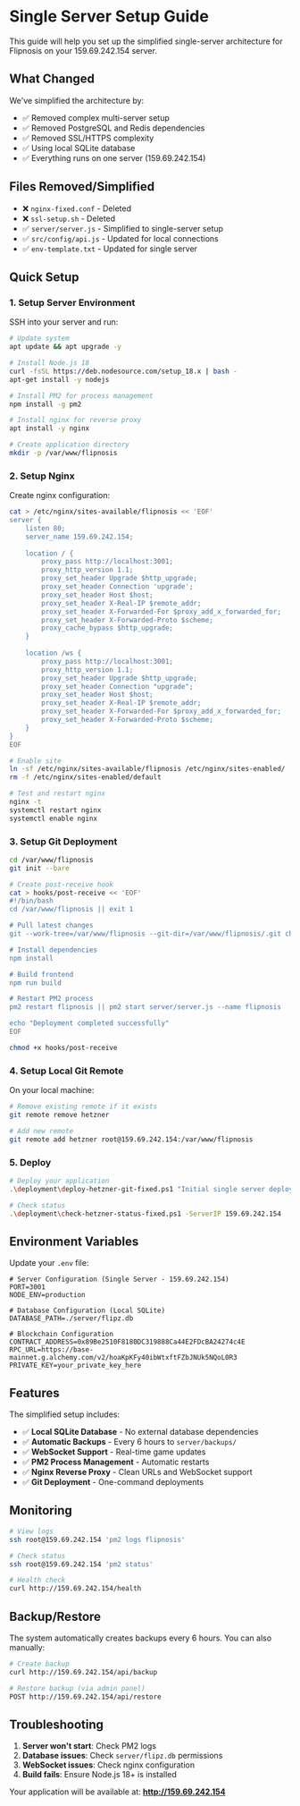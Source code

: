 # Single Server Setup Guide

This guide will help you set up the simplified single-server architecture for Flipnosis on your 159.69.242.154 server.

## What Changed

We've simplified the architecture by:
- ✅ Removed complex multi-server setup
- ✅ Removed PostgreSQL and Redis dependencies
- ✅ Removed SSL/HTTPS complexity
- ✅ Using local SQLite database
- ✅ Everything runs on one server (159.69.242.154)

## Files Removed/Simplified

- ❌ `nginx-fixed.conf` - Deleted
- ❌ `ssl-setup.sh` - Deleted
- ✅ `server/server.js` - Simplified to single-server setup
- ✅ `src/config/api.js` - Updated for local connections
- ✅ `env-template.txt` - Updated for single server

## Quick Setup

### 1. Setup Server Environment

SSH into your server and run:

```bash
# Update system
apt update && apt upgrade -y

# Install Node.js 18
curl -fsSL https://deb.nodesource.com/setup_18.x | bash -
apt-get install -y nodejs

# Install PM2 for process management
npm install -g pm2

# Install nginx for reverse proxy
apt install -y nginx

# Create application directory
mkdir -p /var/www/flipnosis
```

### 2. Setup Nginx

Create nginx configuration:

```bash
cat > /etc/nginx/sites-available/flipnosis << 'EOF'
server {
    listen 80;
    server_name 159.69.242.154;
    
    location / {
        proxy_pass http://localhost:3001;
        proxy_http_version 1.1;
        proxy_set_header Upgrade $http_upgrade;
        proxy_set_header Connection 'upgrade';
        proxy_set_header Host $host;
        proxy_set_header X-Real-IP $remote_addr;
        proxy_set_header X-Forwarded-For $proxy_add_x_forwarded_for;
        proxy_set_header X-Forwarded-Proto $scheme;
        proxy_cache_bypass $http_upgrade;
    }
    
    location /ws {
        proxy_pass http://localhost:3001;
        proxy_http_version 1.1;
        proxy_set_header Upgrade $http_upgrade;
        proxy_set_header Connection "upgrade";
        proxy_set_header Host $host;
        proxy_set_header X-Real-IP $remote_addr;
        proxy_set_header X-Forwarded-For $proxy_add_x_forwarded_for;
        proxy_set_header X-Forwarded-Proto $scheme;
    }
}
EOF

# Enable site
ln -sf /etc/nginx/sites-available/flipnosis /etc/nginx/sites-enabled/
rm -f /etc/nginx/sites-enabled/default

# Test and restart nginx
nginx -t
systemctl restart nginx
systemctl enable nginx
```

### 3. Setup Git Deployment

```bash
cd /var/www/flipnosis
git init --bare

# Create post-receive hook
cat > hooks/post-receive << 'EOF'
#!/bin/bash
cd /var/www/flipnosis || exit 1

# Pull latest changes
git --work-tree=/var/www/flipnosis --git-dir=/var/www/flipnosis/.git checkout -f HEAD

# Install dependencies
npm install

# Build frontend
npm run build

# Restart PM2 process
pm2 restart flipnosis || pm2 start server/server.js --name flipnosis

echo "Deployment completed successfully"
EOF

chmod +x hooks/post-receive
```

### 4. Setup Local Git Remote

On your local machine:

```bash
# Remove existing remote if it exists
git remote remove hetzner

# Add new remote
git remote add hetzner root@159.69.242.154:/var/www/flipnosis
```

### 5. Deploy

```bash
# Deploy your application
.\deployment\deploy-hetzner-git-fixed.ps1 "Initial single server deployment"

# Check status
.\deployment\check-hetzner-status-fixed.ps1 -ServerIP 159.69.242.154
```

## Environment Variables

Update your `.env` file:

```env
# Server Configuration (Single Server - 159.69.242.154)
PORT=3001
NODE_ENV=production

# Database Configuration (Local SQLite)
DATABASE_PATH=./server/flipz.db

# Blockchain Configuration
CONTRACT_ADDRESS=0x89Be2510F8180DC319888Ca44E2FDcBA24274c4E
RPC_URL=https://base-mainnet.g.alchemy.com/v2/hoaKpKFy40ibWtxftFZbJNUk5NQoL0R3
PRIVATE_KEY=your_private_key_here
```

## Features

The simplified setup includes:

- ✅ **Local SQLite Database** - No external database dependencies
- ✅ **Automatic Backups** - Every 6 hours to `server/backups/`
- ✅ **WebSocket Support** - Real-time game updates
- ✅ **PM2 Process Management** - Automatic restarts
- ✅ **Nginx Reverse Proxy** - Clean URLs and WebSocket support
- ✅ **Git Deployment** - One-command deployments

## Monitoring

```bash
# View logs
ssh root@159.69.242.154 'pm2 logs flipnosis'

# Check status
ssh root@159.69.242.154 'pm2 status'

# Health check
curl http://159.69.242.154/health
```

## Backup/Restore

The system automatically creates backups every 6 hours. You can also manually:

```bash
# Create backup
curl http://159.69.242.154/api/backup

# Restore backup (via admin panel)
POST http://159.69.242.154/api/restore
```

## Troubleshooting

1. **Server won't start**: Check PM2 logs
2. **Database issues**: Check `server/flipz.db` permissions
3. **WebSocket issues**: Check nginx configuration
4. **Build fails**: Ensure Node.js 18+ is installed

Your application will be available at: **http://159.69.242.154**
